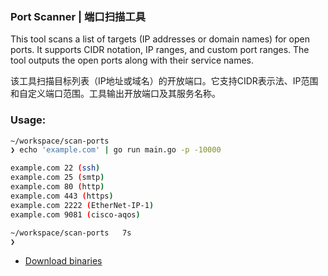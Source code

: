 ### Port Scanner | 端口扫描工具

This tool scans a list of targets (IP addresses or domain names) for open ports. It supports CIDR notation, IP ranges, and custom port ranges. The tool outputs the open ports along with their service names.

该工具扫描目标列表（IP地址或域名）的开放端口。它支持CIDR表示法、IP范围和自定义端口范围。工具输出开放端口及其服务名称。

### Usage:

```bash
~/workspace/scan-ports
❯ echo 'example.com' | go run main.go -p -10000

example.com 22 (ssh)
example.com 25 (smtp)
example.com 80 (http)
example.com 443 (https)
example.com 2222 (EtherNet-IP-1)
example.com 9081 (cisco-aqos)

~/workspace/scan-ports   7s
❯
```

* [Download binaries](../../releases)
